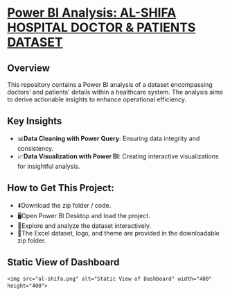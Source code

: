 
  <h1><b><u>Power BI Analysis: AL-SHIFA HOSPITAL DOCTOR & PATIENTS DATASET</h1></u></b></h1>

  <h2>Overview</h2>
  <p>This repository contains a Power BI analysis of a dataset encompassing doctors' and patients' details within a healthcare system. The analysis aims to derive actionable insights to enhance operational efficiency.</p>

  <h2>Key Insights</h2>
  <ul>
    <li><span class="icon dashboard-icon">📊</span><b>Data Cleaning with Power Query</b>: Ensuring data integrity and consistency.</li>
    <li><span class="icon dashboard-icon">📈</span><b>Data Visualization with Power BI</b>: Creating interactive visualizations for insightful analysis.</li>
  </ul>

  <h2>How to Get This Project:</h2>
  <ul>
    <li><span class="icon github-icon">⬇️</span>Download the zip folder / code.</li>
    <li><span class="icon">🖥️</span>Open Power BI Desktop and load the project.</li>
    <li><span class="icon">📂</span>Explore and analyze the dataset interactively.</li>
    <li><span class="icon">📑</span>The Excel dataset, logo, and theme are provided in the downloadable zip folder.</li>
  </ul>

  <h2>Static View of Dashboard</h2>
  <div class="image-container">

    <img src="al-shifa.png" alt="Static View of Dashboard" width="400" height="400">
    
  </div>

</body>
</html>

